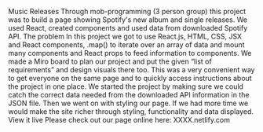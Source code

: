 Music Releases
Through mob-programming (3 person group) this project was to build a page showing Spotify's new album and single releases. We used React, created components and used data from downloaded Spotify API.
The problem
In this project we got to use React.js, HTML, CSS, JSX and React components, .map() to iterate over an array of data and mount many components and React props to feed information to components.
We made a Miro board to plan our project and put the given “list of requirements” and design visuals there too. This was a very convenient way to get everyone on the same page and to quickly access instructions about the project in one place.
We started the project by making sure we could catch the correct data needed from the downloaded API information in the JSON file. Then we went on with styling our page.
If we had more time we would make the site richer through styling, functionality and data displayed.
View it live
Please check out our page online here: XXXX.netlify.com
